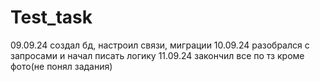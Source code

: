 # Test_task
 
09.09.24 создал бд, настроил связи, миграции
10.09.24 разобрался с запросами и начал писать логику
11.09.24 закончил все по тз кроме фото(не понял задания)
